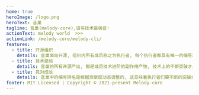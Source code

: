 ```yaml
---
home: true
heroImage: /logo.png
heroText: 音巢
tagline: 音巢(melody-core),谱写技术最强音!
actionText: melody world  >>>
actionLink: /melody-core/melody-cli/
features:
  - title: 开源组织
    details: 音巢面向开源, 组织内所有成员称之为执行者, 每个执行者都具有唯一的编号和花名, 如 执行者No.1-@朽木白。
  - title: 技术驱动
    details: 音巢的所有开源产出, 都是成员技术进阶的副作用产物, 技术上的不断突破才是音巢执行者们的最终追求。
  - title: 竞对成长
    details: 音巢中的编号排名是根据贡献度动态调整的, 这意味着执行者们要不断的突破或输出, 才能保护自己的编号。
footer: MIT Licensed | Copyright © 2021-present Melody-core
---
```

